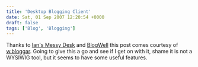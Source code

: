 ```yaml
---
title: 'Desktop Blogging Client'
date: Sat, 01 Sep 2007 12:20:54 +0000
draft: false
tags: ['Blog', 'Blogging']
---
```


Thanks to [Ian's Messy Desk](http://www.ismckenzie.com/2005/11/desktop_blogging_clients_1.html "Ian's Messy Desk") and [BlogWell](http://blogwell.wordpress.com/2007/03/17/using-wbloggar-for-wordpress-blogs/ "BlogWell") this post comes courtesy of [w.bloggar](http://www.wbloggar.com/ "w.bloggar"). Going to give this a go and see if I get on with it, shame it is not a WYSIWIG tool, but it seems to have some useful features.